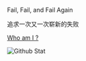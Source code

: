 Fail, Fail, and Fail Again

追求一次又一次崭新的失败

[Who am I ?](https://lionelsy.github.io/)

![Github Stat](https://github-readme-stats.vercel.app/api?username=Lionelsy)

